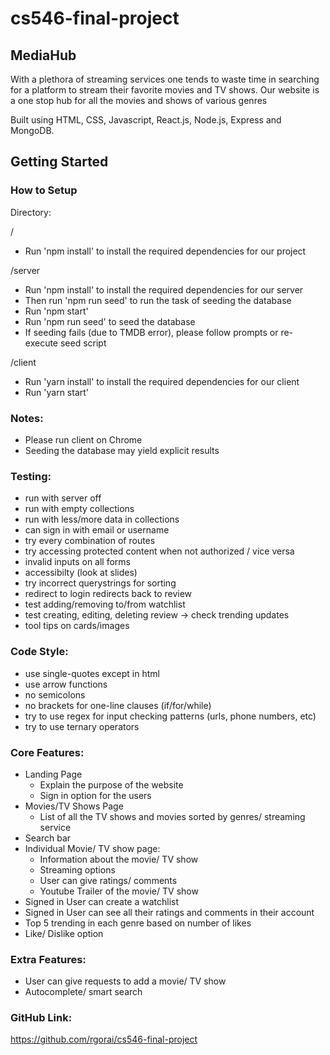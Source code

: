 # cs546-final-project

## MediaHub

With a plethora of streaming services one tends to waste time in searching for a platform to stream their favorite movies and TV shows.
Our website is a one stop hub for all the movies and shows of various genres

Built using HTML, CSS, Javascript, React.js, Node.js, Express and MongoDB.

## Getting Started

### How to Setup
Directory:

/
- Run 'npm install' to install the required dependencies for our project

/server
- Run 'npm install' to install the required dependencies for our server
- Then run 'npm run seed' to run the task of seeding the database
- Run 'npm start'
- Run 'npm run seed' to seed the database
- If seeding fails (due to TMDB error), please follow prompts or re-execute seed script

/client
- Run 'yarn install' to install the required dependencies for our client
- Run 'yarn start'

### Notes:
- Please run client on Chrome
- Seeding the database may yield explicit results

### Testing:
 - run with server off
 - run with empty collections
 - run with less/more data in collections
 - can sign in with email or username
 - try every combination of routes
 - try accessing protected content when not authorized / vice versa
 - invalid inputs on all forms
 - accessibilty (look at slides)
 - try incorrect querystrings for sorting
 - redirect to login redirects back to review
 - test adding/removing to/from watchlist
 - test creating, editing, deleting review -> check trending updates
 - tool tips on cards/images

### Code Style:
 - use single-quotes except in html
 - use arrow functions
 - no semicolons
 - no brackets for one-line clauses (if/for/while)
 - try to use regex for input checking patterns (urls, phone numbers, etc)
 - try to use ternary operators

### Core Features:
- Landing Page
    * Explain the purpose of the website
    * Sign in option for the users
- Movies/TV Shows Page
    * List of all the TV shows and movies sorted by genres/ streaming service
- Search bar
- Individual Movie/ TV show page:
    * Information about the movie/ TV show
    * Streaming options
    * User can give ratings/ comments
    * Youtube Trailer of the movie/ TV show
- Signed in User can create a watchlist
- Signed in User can see all their ratings and comments in their account
- Top 5 trending in each genre based on number of likes
- Like/ Dislike option

### Extra Features:
- User can give requests to add a movie/ TV show
- Autocomplete/ smart search


### GitHub Link:
https://github.com/rgorai/cs546-final-project